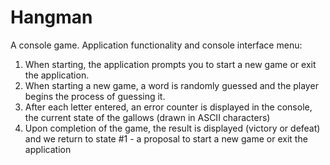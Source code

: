 # Hangman
A console game.
Application functionality and console interface menu:

1. When starting, the application prompts you to start a new game or exit the application.
2. When starting a new game, a word is randomly guessed and the player begins the process of guessing it.
3. After each letter entered, an error counter is displayed in the console, the current state of the gallows (drawn in ASCII characters)
4. Upon completion of the game, the result is displayed (victory or defeat) and we return to state #1 - a proposal to start a new game or exit the application
